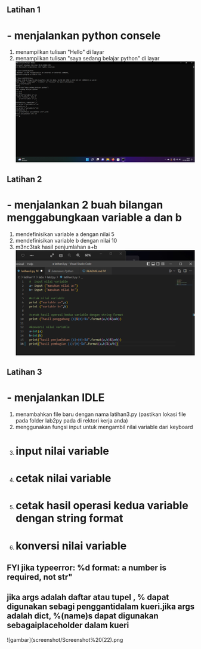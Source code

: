 

## Latihan 1
# - menjalankan python consele
1. menampilkan tulisan "Hello" di layar
2. menampilkan tulisan "saya sedang belajar python" di layar
![gambar](screenshot/Screenshot%20(19).png)

## Latihan 2
# - menjalankan 2 buah bilangan menggabungkaan variable a dan b
1. mendefinisikan variable a dengan nilai 5
2. mendefinisikan variable b dengan nilai 10
3. m3nc3tak hasil penjumlahan a+b
![gambar](screenshot/Screenshot%20(23).png)

## Latihan 3
# - menjalankan IDLE
1. menambahkan file baru dengan nama latihan3.py (pastikan lokasi file pada folder lab2py pada di rektori kerja anda)
2. menggunakan fungsi input untuk mengambil nilai variable dari keyboard
1. # input nilai variable
2. # cetak nilai variable
3. # cetak hasil operasi kedua variable dengan string format
4. # konversi nilai variable
## FYI jika typeerror: %d format: a number is required, not str"
## jika args adalah daftar atau tupel , % dapat digunakan sebagi penggantidalam kueri.jika args adalah dict, %(name)s dapat digunakan sebagaiplaceholder dalam kueri
![gambar](screenshot/Screenshot%20(22).png